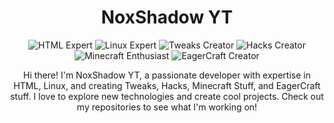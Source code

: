 <h1 align="center">NoxShadow YT</h1>

<p align="center">
  <img src="https://img.shields.io/badge/HTML-Expert-orange" alt="HTML Expert">
  <img src="https://img.shields.io/badge/Linux-Expert-blue" alt="Linux Expert">
  <img src="https://img.shields.io/badge/Tweaks-Creator-green" alt="Tweaks Creator">
  <img src="https://img.shields.io/badge/Hacks-Creator-red" alt="Hacks Creator">
  <img src="https://img.shields.io/badge/Minecraft-Enthusiast-yellow" alt="Minecraft Enthusiast">
  <img src="https://img.shields.io/badge/EagerCraft-Creator-brightgreen" alt="EagerCraft Creator">
</p>

<p align="center">
  Hi there! I'm NoxShadow YT, a passionate developer with expertise in HTML, Linux, and creating Tweaks, Hacks, Minecraft Stuff, and EagerCraft stuff. I love to explore new technologies and create cool projects. Check out my repositories to see what I'm working on!
</p>
